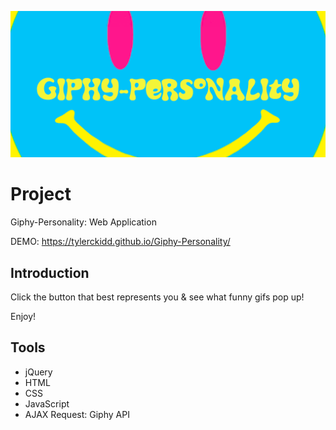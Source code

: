 
![img](banner.png)

# Project

Giphy-Personality: Web Application 

DEMO: https://tylerckidd.github.io/Giphy-Personality/

## Introduction

Click the button that best represents you & see what funny gifs pop up!

Enjoy!

## Tools

* jQuery
* HTML
* CSS
* JavaScript
* AJAX Request: Giphy API

